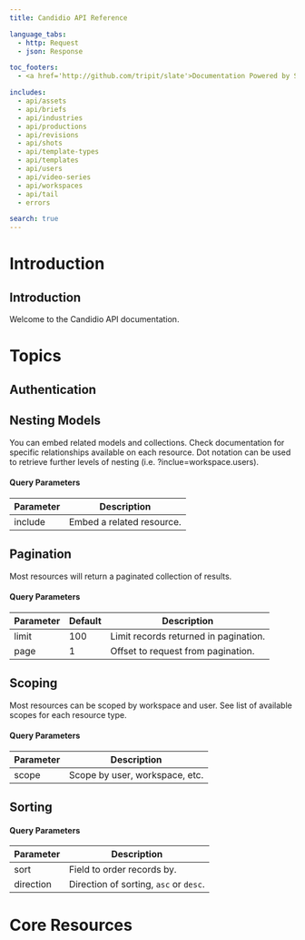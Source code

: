 ```yaml
---
title: Candidio API Reference

language_tabs:
  - http: Request
  - json: Response

toc_footers:
  - <a href='http://github.com/tripit/slate'>Documentation Powered by Slate</a>

includes:
  - api/assets
  - api/briefs
  - api/industries
  - api/productions
  - api/revisions
  - api/shots
  - api/template-types
  - api/templates
  - api/users
  - api/video-series
  - api/workspaces
  - api/tail
  - errors

search: true
---
```


# Introduction

## Introduction

Welcome to the Candidio API documentation.

# Topics

## Authentication



## Nesting Models

You can embed related models and collections. Check documentation for specific relationships available on each resource. Dot notation can be used to retrieve further levels of nesting (i.e. ?inclue=workspace.users).

#### Query Parameters

Parameter | Description
--------- | -----------
include | Embed a related resource.

## Pagination

Most resources will return a paginated collection of results.

#### Query Parameters

Parameter | Default | Description
--------- | ------- | -----------
limit | 100 | Limit records returned in pagination.
page | 1 | Offset to request from pagination.

## Scoping

Most resources can be scoped by workspace and user. See list of available scopes for each resource type.

#### Query Parameters

Parameter | Description
--------- | -----------
scope | Scope by user, workspace, etc.

## Sorting

#### Query Parameters

Parameter | Description
--------- | -----------
sort | Field to order records by.
direction | Direction of sorting, `asc` or `desc`.

# Core Resources
